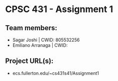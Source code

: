 # CPSC 431 - Assignment 1

## Team members:
- Sagar Joshi | CWID: 805532256
- Emiliano Arranaga | CWID:

## Project URL(s):
- ecs.fullerton.edu/~cs431s41/Assignment1

